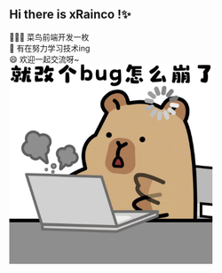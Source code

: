 ## Hi there is xRainco !✨
🧑🏻‍💻 菜鸟前端开发一枚<br>
🌱 有在努力学习技术ing<br>
😄 欢迎一起交流呀~<br>
<img src="bug.jpg" style="witdh: 360px;height: 360px;margin: 0 auto"></img>

<!-- 
**xRainco/xRainco** is a ✨ _special_ ✨ repository because its `README.md` (this file) appears on your GitHub profile.

- 🧑🏻‍💻 菜鸟前端开发一枚
- 🔭 ...
- 🌱 努力学习ing...
- 👯 ...
- 🤔 ...
- 💬 ...
- 📫 ···
- 😄 欢迎一起交流呀~
- ⚡ ...

 -->
